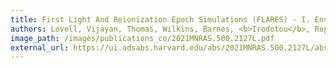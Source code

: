 ```yaml
---
title: First Light And Reionization Epoch Simulations (FLARES) - I. Environmental dependence of high-redshift galaxy evolution
authors: Lovell, Vijayan, Thomas, Wilkins, Barnes, <b>Irodotou</b>, Roper
image_path: /images/publications_co/2021MNRAS.500.2127L.pdf
external_url: https://ui.adsabs.harvard.edu/abs/2021MNRAS.500.2127L/abstract
---
```

